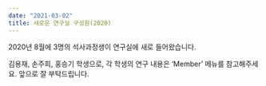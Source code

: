 ```yaml
---
date: "2021-03-02"
title: 새로운 연구실 구성원(2020)
---
```


2020년 8월에 3명의 석사과정생이 연구실에 새로 들어왔습니다.

<!--more-->

김용재, 손주희, 홍승기 학생으로, 각 학생의 연구 내용은 ‘Member’ 메뉴를 참고해주세요. 앞으로 잘 부탁드립니다. 
